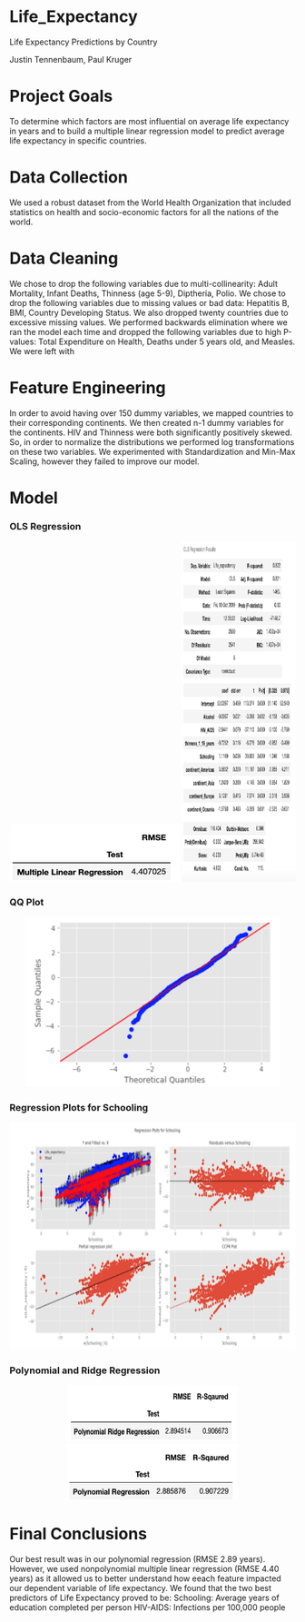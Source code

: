 # Life_Expectancy
Life Expectancy Predictions by Country

Justin Tennenbaum, Paul Kruger 


# Project Goals

To determine which factors are most influential on average life expectancy in years and to build a multiple linear regression model to predict average life expectancy in specific countries.

# Data Collection

We used a robust dataset from the World Health Organization that included statistics on health and socio-economic factors for all the nations of the world.

# Data Cleaning

We chose to drop the following variables due to multi-collinearity:  Adult Mortality, Infant Deaths, Thinness (age 5-9), Diptheria, Polio.  We chose to drop the following variables due to missing values or bad data:  Hepatitis B, BMI, Country Developing Status.  We also dropped twenty countries due to excessive missing values.  We performed backwards elimination where we ran the model each time and dropped the following variables due to high P-values:  Total Expenditure on Health, Deaths under 5 years old, and Measles. We were left with 

# Feature Engineering

In order to avoid having over 150 dummy variables, we mapped countries to their corresponding continents.  We then created n-1 dummy variables for the continents.  HIV and Thinness were both significantly positively skewed.  So, in order to normalize the distributions we performed log transformations on these two variables.  We experimented with Standardization and Min-Max Scaling, however they failed to improve our model.

# Model


### OLS Regression

<p align="center">
<img src="https://github.com/jmt0221/Life_Expectancy/blob/master/Images/MLR.png" width="300" height="100">
<img src="https://github.com/jmt0221/Life_Expectancy/blob/master/Images/reg_table.png" width="200" height="600">
</p>

### QQ Plot

<p align="center">
<img src="https://github.com/jmt0221/Life_Expectancy/blob/master/Images/QQ.png" width="450" height="300">
</p>

### Regression Plots for Schooling

<p align="center">
<img src="https://github.com/jmt0221/Life_Expectancy/blob/master/Images/regression_plot.png" width="700" height="400">
</p>

### Polynomial and Ridge Regression

<p align="center">
<img src="https://github.com/jmt0221/Life_Expectancy/blob/master/Images/poly_ridge.png" width="300" height="100">
<img src="https://github.com/jmt0221/Life_Expectancy/blob/master/Images/poly.png" width="300" height="100">
</p>

# Final Conclusions

Our best result was in our polynomial regression (RMSE 2.89 years).  However, we used nonpolynomial multiple linear regression (RMSE 4.40 years) as it allowed us to better understand how eeach feature impacted our dependent variable of life expectancy.  We found that the two best predictors of Life Expectancy proved to be:
Schooling:  Average years of education completed per person
HIV-AIDS:  Infections per 100,000 people
